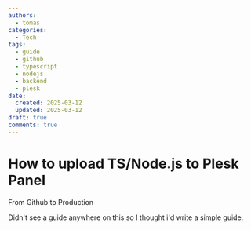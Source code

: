 ```yaml
---
authors:
  - tomas
categories:
  - Tech
tags:
  - guide
  - github
  - typescript
  - nodejs
  - backend
  - plesk
date:
  created: 2025-03-12
  updated: 2025-03-12
draft: true
comments: true
---
```


# How to upload TS/Node.js to Plesk Panel

From Github to Production

<!-- more -->

Didn't see a guide anywhere on this so I thought i'd write a simple guide.
